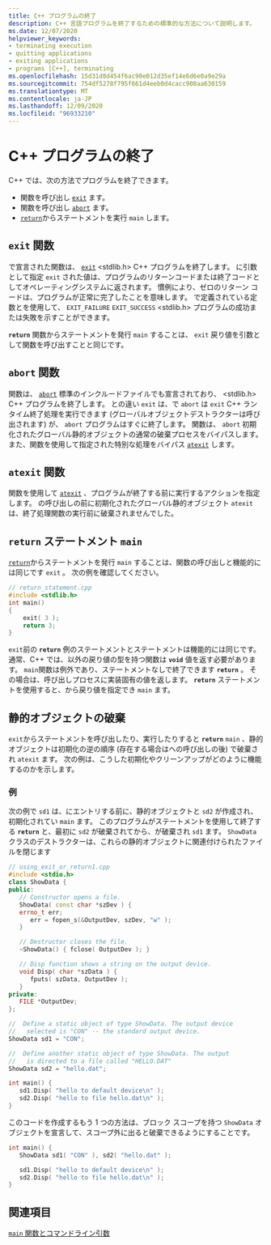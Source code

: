 ```yaml
---
title: C++ プログラムの終了
description: C++ 言語プログラムを終了するための標準的な方法について説明します。
ms.date: 12/07/2020
helpviewer_keywords:
- terminating execution
- quitting applications
- exiting applications
- programs [C++], terminating
ms.openlocfilehash: 15d31d8d454f6ac90e012d35ef14e6d6e0a9e29a
ms.sourcegitcommit: 754df5278f795f661d4eeb0d4cacc908aa630159
ms.translationtype: MT
ms.contentlocale: ja-JP
ms.lasthandoff: 12/09/2020
ms.locfileid: "96933210"
---
```

# <a name="c-program-termination"></a>C++ プログラムの終了

C++ では、次の方法でプログラムを終了できます。

- 関数を呼び出し [`exit`](../c-runtime-library/reference/exit-exit-exit.md) ます。
- 関数を呼び出し [`abort`](../c-runtime-library/reference/abort.md) ます。
- [`return`](return-statement-cpp.md)からステートメントを実行 `main` します。

## <a name="exit-function"></a>`exit` 関数

で宣言された関数は、 [`exit`](../c-runtime-library/reference/exit-exit-exit.md) \<stdlib.h> C++ プログラムを終了します。 に引数として指定 `exit` された値は、プログラムのリターンコードまたは終了コードとしてオペレーティングシステムに返されます。 慣例により、ゼロのリターン コードは、プログラムが正常に完了したことを意味します。 で定義されている定数とを使用して、 `EXIT_FAILURE` `EXIT_SUCCESS` \<stdlib.h> プログラムの成功または失敗を示すことができます。

**`return`** 関数からステートメントを発行 `main` することは、 `exit` 戻り値を引数として関数を呼び出すことと同じです。

## <a name="abort-function"></a>`abort` 関数

関数は、 [`abort`](../c-runtime-library/reference/abort.md) 標準のインクルードファイルでも宣言されており、 \<stdlib.h> C++ プログラムを終了します。 との違い `exit` は、で `abort` は `exit` C++ ランタイム終了処理を実行できます (グローバルオブジェクトデストラクターは呼び出されます) が、 `abort` プログラムはすぐに終了します。 関数は、 `abort` 初期化されたグローバル静的オブジェクトの通常の破棄プロセスをバイパスします。 また、関数を使用して指定された特別な処理をバイパス [`atexit`](../c-runtime-library/reference/atexit.md) します。

## <a name="atexit-function"></a>`atexit` 関数

関数を使用して [`atexit`](../c-runtime-library/reference/atexit.md) 、プログラムが終了する前に実行するアクションを指定します。 の呼び出しの前に初期化されたグローバル静的オブジェクト `atexit` は、終了処理関数の実行前に破棄されませんでした。

## <a name="return-statement-in-main"></a>`return` ステートメント `main`

[`return`](return-statement-cpp.md)からステートメントを発行 `main` することは、関数の呼び出しと機能的には同じです `exit` 。 次の例を確認してください。

```cpp
// return_statement.cpp
#include <stdlib.h>
int main()
{
    exit( 3 );
    return 3;
}
```

`exit`前の **`return`** 例のステートメントとステートメントは機能的には同じです。 通常、C++ では、以外の戻り値の型を持つ関数は **`void`** 値を返す必要があります。 `main`関数は例外であり、ステートメントなしで終了できます **`return`** 。 その場合は、呼び出しプロセスに実装固有の値を返します。 **`return`** ステートメントを使用すると、から戻り値を指定でき `main` ます。

## <a name="destruction-of-static-objects"></a>静的オブジェクトの破棄

`exit`からステートメントを呼び出したり、実行したりすると **`return`** `main` 、静的オブジェクトは初期化の逆の順序 (存在する場合はへの呼び出しの後) で破棄され `atexit` ます。 次の例は、こうした初期化やクリーンアップがどのように機能するのかを示します。

### <a name="example"></a>例

次の例で `sd1` は、にエントリする前に、静的オブジェクトと `sd2` が作成され、初期化されてい `main` ます。 このプログラムがステートメントを使用して終了する **`return`** と、最初に `sd2` が破棄されてから、が破棄され `sd1` ます。 `ShowData` クラスのデストラクターは、これらの静的オブジェクトに関連付けられたファイルを閉じます 

```cpp
// using_exit_or_return1.cpp
#include <stdio.h>
class ShowData {
public:
   // Constructor opens a file.
   ShowData( const char *szDev ) {
   errno_t err;
      err = fopen_s(&OutputDev, szDev, "w" );
   }

   // Destructor closes the file.
   ~ShowData() { fclose( OutputDev ); }

   // Disp function shows a string on the output device.
   void Disp( char *szData ) {
      fputs( szData, OutputDev );
   }
private:
   FILE *OutputDev;
};

//  Define a static object of type ShowData. The output device
//   selected is "CON" -- the standard output device.
ShowData sd1 = "CON";

//  Define another static object of type ShowData. The output
//   is directed to a file called "HELLO.DAT"
ShowData sd2 = "hello.dat";

int main() {
   sd1.Disp( "hello to default device\n" );
   sd2.Disp( "hello to file hello.dat\n" );
}
```

このコードを作成するもう 1 つの方法は、ブロック スコープを持つ `ShowData` オブジェクトを宣言して、スコープ外に出ると破棄できるようにすることです。

```cpp
int main() {
   ShowData sd1( "CON" ), sd2( "hello.dat" );

   sd1.Disp( "hello to default device\n" );
   sd2.Disp( "hello to file hello.dat\n" );
}
```

## <a name="see-also"></a>関連項目

[`main` 関数とコマンドライン引数](main-function-command-line-args.md)
